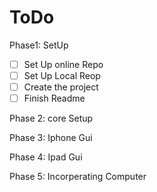 ToDo
====

Phase1: SetUp
-[ ] Set Up online Repo
 - [ ] Set Up Local Reop
- [ ] Create the project
 -[ ] Finish Readme

Phase 2: core Setup

Phase 3: Iphone Gui

Phase 4: Ipad Gui

Phase 5: Incorperating Computer
